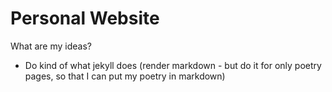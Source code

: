 # Personal Website

What are my ideas?

- Do kind of what jekyll does (render markdown - but do it for only poetry pages, so that I can put my poetry in markdown)

